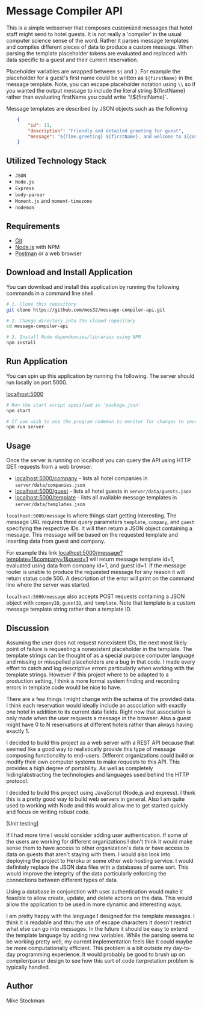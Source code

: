 # Message Compiler API
This is a simple webserver that composes customized messages that hotel staff might send to hotel guests. It is not really a 'compiler' in the usual computer science sense of the word. Rather it parses message templates and compiles different pieces of data to produce a custom message. When parsing the template placeholder tokens are evaluated and replaced with data specific to a guest and their current reservation.

Placeholder variables are wrapped between `${` and `}`. For example the placeholder for a guest's first name could be written as `${firstName}` in the message template. Note, you can escape placeholder notation using `\\` so if you wanted the output message to include the literal string ${firstName} rather than evaluating firstName you could write `\\${firstName}`.

Message templates are described by JSON objects such as the following

```json
    {
        "id": 11,
        "description": "Friendly and detailed greeting for guest",
        "message": "${Time.greeting} ${firstName}, and welcome to ${company}! Room ${roomNumber} is now ready you. Enjoy your stay, and let us know if you need anything"
    }
```

## Utilized Technology Stack
- `JSON`
- `Node.js`
- `Express`
- `body-parser`
- `Moment.js` and `moment-timezone`
- `nodemon`

## Requirements
- [Git](https://git-scm.com/)
- [Node.js](https://nodejs.org/en/) with NPM
- [Postman](https://www.getpostman.com/) or a web browser

## Download and Install Application
You can download and install this application by running the following commands in a command line shell.

```bash
# 1. Clone this repository
git clone https://github.com/mes32/message-compiler-api.git

# 2. Change directory into the cloned repository
cd message-compiler-api

# 3. Install Node dependencies/libraries using NPM
npm install
```

## Run Application
You can spin up this application by running the following. The server should run locally on port 5000.

[localhost:5000](http://localhost:5000)

```bash
# Run the start script specified in 'package.json'
npm start

# If you wish to use the program nodemon to monitor for changes to your files you could run this instead
npm run server
```

## Usage
Once the server is running on localhost you can query the API using HTTP GET requests from a web browser.

- [localhost:5000/company](http://localhost:5000/company) - lists all hotel companies in `server/data/companies.json`
- [localhost:5000/guest](http://localhost:5000/guest) - lists all hotel guests in `server/data/guests.json`
- [localhost:5000/template](http://localhost:5000/template) - lists all available message templates in `server/data/templates.json`

`localhost:5000/message` is where things start getting interesting. The message URL requires three query parameters `template`, `company`, and `guest` specifying the respective IDs. It will then return a JSON object containing a message. This message will be based on the requested template and inserting data from guest and company. 

For example this link [localhost:5000/message?template=1&company=1&guest=1](http://localhost:5000/message?template=1&company=1&guest=1) will return message template id=1, evaluated using data from company id=1, and guest id=1. If the message router is unable to produce the requested message for any reason it will return status code 500. A description of the error will print on the command line where the server was started.

`localhost:5000/message` also accepts POST requests containing a JSON object with `companyID`, `guestID`, and `template`. Note that template is a custom message template string rather than a template ID.

## Discussion
Assuming the user does not request nonexistent IDs, the next most likely point of failure is requesting a nonexistent placeholder in the template. The template strings can be thought of as a special purpose computer language and missing or misspelled placeholders are a bug in that code. I made every effort to catch and log descriptive errors particularly when working with the template strings. However if this project where to be adapted to a production setting, I think a more formal system finding and recording errors in template code would be nice to have.

There are a few things I might change with the schema of the provided data. I think each reservation would ideally include an association with exactly one hotel in addition to its current data fields. Right now that association is only made when the user requests a message in the browser. Also a guest might have 0 to N reservations at different hotels rather than always having exactly 1.

I decided to build this project as a web server with a REST API because that seemed like a good way to realistically provide this type of message composing functionality to end-users. Different organizations could build or modify their own computer systems to make requests to this API. This provides a high degree of portability. As well as completely hiding/abstracting the technologies and languages used behind the HTTP protocol.

I decided to build this project using JavaScript (Node.js and express). I think this is a pretty good way to build web servers in general. Also I am quite used to working with Node and this would allow me to get started quickly and focus on writing robust code.

[Unit testing]

If I had more time I would consider adding user authentication. If some of the users are working for different organizations I don't think it would make sense them to have access to other organization's data or have access to data on guests that aren't staying with them. I would also look into deploying the project to Heroku or some other web hosting service. I would definitely replace the JSON data files with a databases of some sort. This would improve the integrity of the data particularly enforcing the connections between different types of data.

Using a database in conjunction with user authentication would make it feasible to allow create, update, and delete actions on the data. This would allow the application to be used in more dynamic and interesting ways.

I am pretty happy with the language I designed for the template messages. I think it is readable and thru the use of escape characters it doesn't restrict what else can go into messages. In the future it should be easy to extend the template language by adding new variables. While the parsing seems to be working pretty well, my current implementation feels like it could maybe be more computationally efficient. This problem is a bit outside my day-to-day programming experience. It would probably be good to brush up on compiler/parser design to see how this sort of code iterpretation problem is typically handled. 

## Author
Mike Stockman